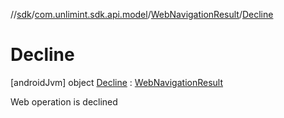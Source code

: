 //[sdk](../../../../index.md)/[com.unlimint.sdk.api.model](../../index.md)/[WebNavigationResult](../index.md)/[Decline](index.md)



# Decline  
 [androidJvm] object [Decline](index.md) : [WebNavigationResult](../index.md)

Web operation is declined

   

